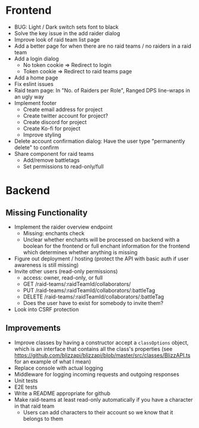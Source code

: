 # Frontend

- BUG: Light / Dark switch sets font to black
- Solve the key issue in the add raider dialog
- Improve look of raid team list page
- Add a better page for when there are no raid teams / no raiders in a raid team
- Add a login dialog
  - No token cookie => Redirect to login
  - Token cookie => Redirect to raid teams page
- Add a home page
- Fix eslint issues
- Raid team page: In "No. of Raiders per Role", Ranged DPS line-wraps in an ugly way
- Implement footer
  - Create email address for project
  - Create twitter account for project?
  - Create discord for project
  - Create Ko-fi for project
  - Improve styling
- Delete account confirmation dialog: Have the user type "permanently delete" to confirm
- Share component for raid teams
  - Add/remove battletags
  - Set permissions to read-only/full

# Backend

## Missing Functionality

- Implement the raider overview endpoint
  - Missing: enchants check
  - Unclear whether enchants will be processed on backend with a boolean for the frontend or full enchant information for the frontend which determines whether anything is missing
- Figure out deployment / hosting (protect the API with basic auth if user awareness is still missing)
- Invite other users (read-only permissions)
  - access: owner, read-only, or full
  - GET /raid-teams/:raidTeamId/collaborators/
  - PUT /raid-teams/:raidTeamId/collaborators/:battleTag
  - DELETE /raid-teams/:raidTeamId/collaborators/:battleTag
  - Does the user have to exist for somebody to invite them?
- Look into CSRF protection

## Improvements

- Improve classes by having a constructor accept a `classOptions` object, which is an interface that contains all the class's properties (see https://github.com/blizzapi/blizzapi/blob/master/src/classes/BlizzAPI.ts for an example of what I mean)
- Replace console with actual logging
- Middleware for logging incoming requests and outgoing responses
- Unit tests
- E2E tests
- Write a README appropriate for github
- Make raid-teams at least read-only automatically if you have a character in that raid team
  - Users can add characters to their account so we know that it belongs to them
